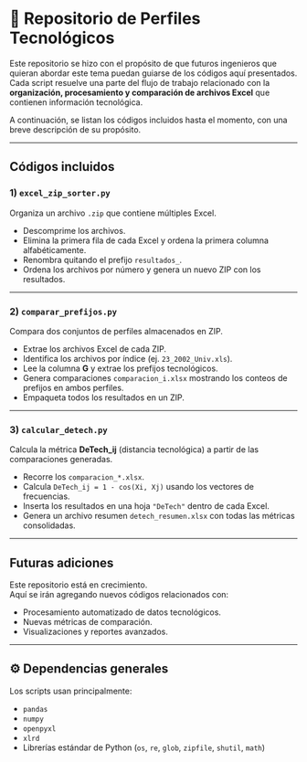 # 📂 Repositorio de  Perfiles Tecnológicos

Este repositorio se hizo con el propósito de que futuros ingenieros que quieran abordar este tema puedan guiarse de los códigos aquí presentados.  
Cada script resuelve una parte del flujo de trabajo relacionado con la **organización, procesamiento y comparación de archivos Excel** que contienen información tecnológica.  

A continuación, se listan los códigos incluidos hasta el momento, con una breve descripción de su propósito.  

---

## Códigos incluidos

### 1) `excel_zip_sorter.py`
Organiza un archivo `.zip` que contiene múltiples Excel.  
- Descomprime los archivos.  
- Elimina la primera fila de cada Excel y ordena la primera columna alfabéticamente.  
- Renombra quitando el prefijo `resultados_`.  
- Ordena los archivos por número y genera un nuevo ZIP con los resultados.  

---

### 2) `comparar_prefijos.py`
Compara dos conjuntos de perfiles almacenados en ZIP.  
- Extrae los archivos Excel de cada ZIP.  
- Identifica los archivos por índice (ej. `23_2002_Univ.xls`).  
- Lee la columna **G** y extrae los prefijos tecnológicos.  
- Genera comparaciones `comparacion_i.xlsx` mostrando los conteos de prefijos en ambos perfiles.  
- Empaqueta todos los resultados en un ZIP.  

---

### 3) `calcular_detech.py`
Calcula la métrica **DeTech_ij** (distancia tecnológica) a partir de las comparaciones generadas.  
- Recorre los `comparacion_*.xlsx`.  
- Calcula `DeTech_ij = 1 - cos(Xi, Xj)` usando los vectores de frecuencias.  
- Inserta los resultados en una hoja `"DeTech"` dentro de cada Excel.  
- Genera un archivo resumen `detech_resumen.xlsx` con todas las métricas consolidadas.  

---

## Futuras adiciones
Este repositorio está en crecimiento.  
Aquí se irán agregando nuevos códigos relacionados con:  
- Procesamiento automatizado de datos tecnológicos.  
- Nuevas métricas de comparación.  
- Visualizaciones y reportes avanzados.  

---

## ⚙️ Dependencias generales
Los scripts usan principalmente:  
- `pandas`  
- `numpy`  
- `openpyxl`  
- `xlrd`  
- Librerías estándar de Python (`os`, `re`, `glob`, `zipfile`, `shutil`, `math`)  
